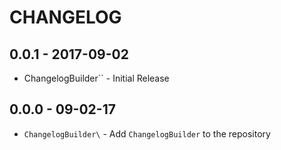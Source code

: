 # CHANGELOG

## 0.0.1 - 2017-09-02

* ChangelogBuilder\`` - Initial Release

## 0.0.0 - 09-02-17

* `ChangelogBuilder\` - Add `ChangelogBuilder` to the repository 

